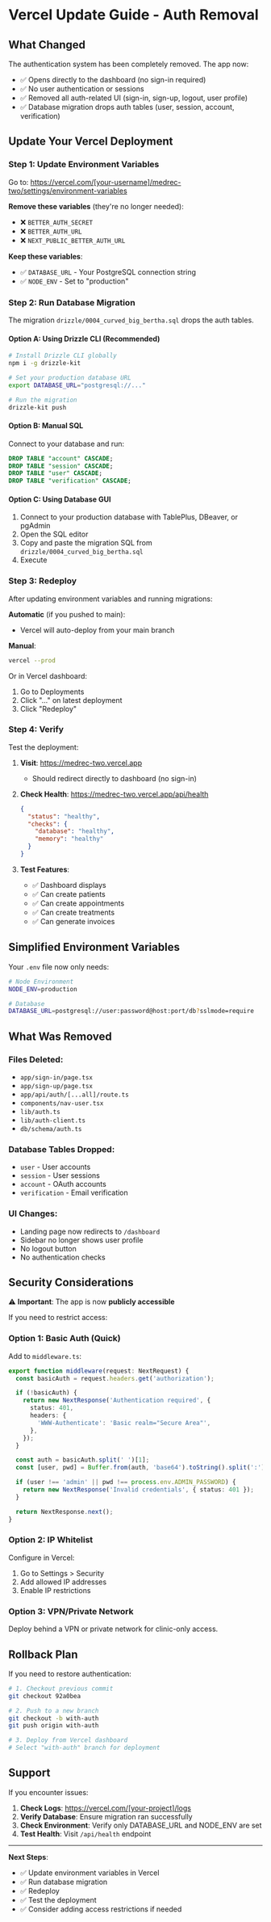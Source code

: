 # Vercel Update Guide - Auth Removal

## What Changed

The authentication system has been completely removed. The app now:
- ✅ Opens directly to the dashboard (no sign-in required)
- ✅ No user authentication or sessions
- ✅ Removed all auth-related UI (sign-in, sign-up, logout, user profile)
- ✅ Database migration drops auth tables (user, session, account, verification)

## Update Your Vercel Deployment

### Step 1: Update Environment Variables

Go to: https://vercel.com/[your-username]/medrec-two/settings/environment-variables

**Remove these variables** (they're no longer needed):
- ❌ `BETTER_AUTH_SECRET`
- ❌ `BETTER_AUTH_URL`
- ❌ `NEXT_PUBLIC_BETTER_AUTH_URL`

**Keep these variables**:
- ✅ `DATABASE_URL` - Your PostgreSQL connection string
- ✅ `NODE_ENV` - Set to "production"

### Step 2: Run Database Migration

The migration `drizzle/0004_curved_big_bertha.sql` drops the auth tables.

#### Option A: Using Drizzle CLI (Recommended)

```bash
# Install Drizzle CLI globally
npm i -g drizzle-kit

# Set your production database URL
export DATABASE_URL="postgresql://..."

# Run the migration
drizzle-kit push
```

#### Option B: Manual SQL

Connect to your database and run:

```sql
DROP TABLE "account" CASCADE;
DROP TABLE "session" CASCADE;
DROP TABLE "user" CASCADE;
DROP TABLE "verification" CASCADE;
```

#### Option C: Using Database GUI

1. Connect to your production database with TablePlus, DBeaver, or pgAdmin
2. Open the SQL editor
3. Copy and paste the migration SQL from `drizzle/0004_curved_big_bertha.sql`
4. Execute

### Step 3: Redeploy

After updating environment variables and running migrations:

**Automatic** (if you pushed to main):
- Vercel will auto-deploy from your main branch

**Manual**:
```bash
vercel --prod
```

Or in Vercel dashboard:
1. Go to Deployments
2. Click "..." on latest deployment
3. Click "Redeploy"

### Step 4: Verify

Test the deployment:

1. **Visit**: https://medrec-two.vercel.app
   - Should redirect directly to dashboard (no sign-in)

2. **Check Health**: https://medrec-two.vercel.app/api/health
   ```json
   {
     "status": "healthy",
     "checks": {
       "database": "healthy",
       "memory": "healthy"
     }
   }
   ```

3. **Test Features**:
   - ✅ Dashboard displays
   - ✅ Can create patients
   - ✅ Can create appointments
   - ✅ Can create treatments
   - ✅ Can generate invoices

## Simplified Environment Variables

Your `.env` file now only needs:

```bash
# Node Environment
NODE_ENV=production

# Database
DATABASE_URL=postgresql://user:password@host:port/db?sslmode=require
```

## What Was Removed

### Files Deleted:
- `app/sign-in/page.tsx`
- `app/sign-up/page.tsx`
- `app/api/auth/[...all]/route.ts`
- `components/nav-user.tsx`
- `lib/auth.ts`
- `lib/auth-client.ts`
- `db/schema/auth.ts`

### Database Tables Dropped:
- `user` - User accounts
- `session` - User sessions
- `account` - OAuth accounts
- `verification` - Email verification

### UI Changes:
- Landing page now redirects to `/dashboard`
- Sidebar no longer shows user profile
- No logout button
- No authentication checks

## Security Considerations

⚠️ **Important**: The app is now **publicly accessible**

If you need to restrict access:

### Option 1: Basic Auth (Quick)
Add to `middleware.ts`:
```typescript
export function middleware(request: NextRequest) {
  const basicAuth = request.headers.get('authorization');

  if (!basicAuth) {
    return new NextResponse('Authentication required', {
      status: 401,
      headers: {
        'WWW-Authenticate': 'Basic realm="Secure Area"',
      },
    });
  }

  const auth = basicAuth.split(' ')[1];
  const [user, pwd] = Buffer.from(auth, 'base64').toString().split(':');

  if (user !== 'admin' || pwd !== process.env.ADMIN_PASSWORD) {
    return new NextResponse('Invalid credentials', { status: 401 });
  }

  return NextResponse.next();
}
```

### Option 2: IP Whitelist
Configure in Vercel:
1. Go to Settings > Security
2. Add allowed IP addresses
3. Enable IP restrictions

### Option 3: VPN/Private Network
Deploy behind a VPN or private network for clinic-only access.

## Rollback Plan

If you need to restore authentication:

```bash
# 1. Checkout previous commit
git checkout 92a0bea

# 2. Push to a new branch
git checkout -b with-auth
git push origin with-auth

# 3. Deploy from Vercel dashboard
# Select "with-auth" branch for deployment
```

## Support

If you encounter issues:

1. **Check Logs**: https://vercel.com/[your-project]/logs
2. **Verify Database**: Ensure migration ran successfully
3. **Check Environment**: Verify only DATABASE_URL and NODE_ENV are set
4. **Test Health**: Visit `/api/health` endpoint

---

**Next Steps**:
- ✅ Update environment variables in Vercel
- ✅ Run database migration
- ✅ Redeploy
- ✅ Test the deployment
- ✅ Consider adding access restrictions if needed

